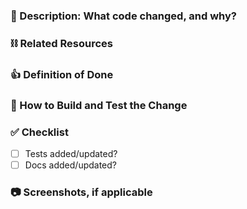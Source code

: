 ### :nut_and_bolt: Description: What code changed, and why?

<!-- /!\ Please ensure that you are NOT disclosing any customer information without their consent /!\ -->

### :chains: Related Resources

### :+1: Definition of Done

### :athletic_shoe: How to Build and Test the Change

### :white_check_mark: Checklist

- [ ] Tests added/updated?
- [ ] Docs added/updated?

### :camera: Screenshots, if applicable